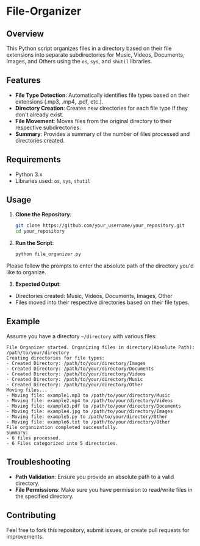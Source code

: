 # File-Organizer
## Overview

This Python script organizes files in a directory based on their file extensions into separate subdirectories for Music, Videos, Documents, Images, and Others using the `os`, `sys`, and `shutil` libraries.

## Features

- **File Type Detection**: Automatically identifies file types based on their extensions (.mp3, .mp4, .pdf, etc.).
- **Directory Creation**: Creates new directories for each file type if they don't already exist.
- **File Movement**: Moves files from the original directory to their respective subdirectories.
- **Summary**: Provides a summary of the number of files processed and directories created.

## Requirements

- Python 3.x
- Libraries used: `os`, `sys`, `shutil`

## Usage

1. **Clone the Repository**:
   ```bash
   git clone https://github.com/your_username/your_repository.git
   cd your_repository

2. **Run the Script**:
   ```bash
   python file_organizer.py

Please follow the prompts to enter the absolute path of the directory you'd like to organize.

3. **Expected Output**:
- Directories created: Music, Videos, Documents, Images, Other
- Files moved into their respective directories based on their file types.

## Example

Assume you have a directory `~/directory` with various files:

    File Organizer started. Organizing files in directory(Absolute Path): /path/to/your/directory
    Creating directories for file types:
    - Created Directory: /path/to/your/directory/Images
    - Created Directory: /path/to/your/directory/Documents
    - Created Directory: /path/to/your/directory/Videos
    - Created Directory: /path/to/your/directory/Music
    - Created Directory: /path/to/your/directory/Other
    Moving files...
    - Moving file: example1.mp3 to /path/to/your/directory/Music
    - Moving file: example2.mp4 to /path/to/your/directory/Videos
    - Moving file: example3.pdf to /path/to/your/directory/Documents
    - Moving file: example4.jpg to /path/to/your/directory/Images
    - Moving file: example5.py to /path/to/your/directory/Other
    - Moving file: example6.txt to /path/to/your/directory/Other
    File organization completed successfully.
    Summary:
    - 6 files processed.
    - 6 Files categorized into 5 directories.

## Troubleshooting

- **Path Validation**: Ensure you provide an absolute path to a valid directory.
- **File Permissions**: Make sure you have permission to read/write files in the specified directory.

## Contributing

Feel free to fork this repository, submit issues, or create pull requests for improvements.
